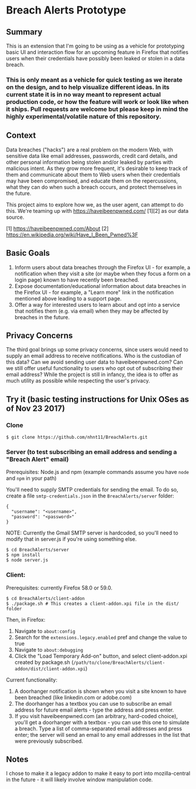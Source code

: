 # Breach Alerts Prototype

## Summary

This is an extension that I'm going to be using as a vehicle for prototyping basic UI and interaction flow for an upcoming feature in Firefox that notifies users when their credentials have possibly been leaked or stolen in a data breach.

### This is only meant as a vehicle for quick testing as we iterate on the design, and to help visualize different ideas. In its current state it is in no way meant to represent actual production code, or how the feature will work or look like when it ships. Pull requests are welcome but please keep in mind the highly experimental/volatile nature of this repository.

## Context

Data breaches ("hacks") are a real problem on the modern Web, with sensitive data like email addresses, passwords, credit card details, and other personal information being stolen and/or leaked by parties with malicious intent. As they grow more frequent, it's desirable to keep track of them and communicate about them to Web users when their credentials may have been compromised, and educate them on the repercussions, what they can do when such a breach occurs, and protect themselves in the future.

This project aims to explore how we, as the user agent, can attempt to do this. We're teaming up with https://haveibeenpwned.com/ [1][2] as our data source.

[1] https://haveibeenpwned.com/About
[2] https://en.wikipedia.org/wiki/Have_I_Been_Pwned%3F

## Basic Goals

1. Inform users about data breaches through the Firefox UI - for example, a notification when they visit a site (or maybe when they focus a form on a login page) known to have recently been breached.
2. Expose documentation/educational information about data breaches in the Firefox UI - for example, a "Learn more" link in the notification mentioned above leading to a support page.
3. Offer a way for interested users to learn about and opt into a service that notifies them (e.g. via email) when they may be affected by breaches in the future.

## Privacy Concerns

The third goal brings up some privacy concerns, since users would need to supply an email address to receive notifications. Who is the custodian of this data? Can we avoid sending user data to haveibeenpwned.com? Can we still offer useful functionality to users who opt out of subscribing their email address? While the project is still in infancy, the idea is to offer as much utility as possible while respecting the user's privacy.

## Try it (basic testing instructions for Unix OSes as of Nov 23 2017)

### Clone

```
$ git clone https://github.com/nhnt11/BreachAlerts.git
```

### Server (to test subscribing an email address and sending a "Breach Alert" email)

Prerequisites: Node.js and npm (example commands assume you have `node` and `npm` in your path)

You'll need to supply SMTP credentials for sending the email. To do so, create a file `smtp-credentials.json` in the `BreachAlerts/server` folder:

```
{
  "username": "<username>",
  "password": "<password>"
}

```

NOTE: Currently the Gmail SMTP server is hardcoded, so you'll need to modify that in server.js if you're using something else.

```
$ cd BreachAlerts/server
$ npm install
$ node server.js
```

### Client:

Prerequisites: currently Firefox 58.0 or 59.0.

```
$ cd BreachAlerts/client-addon
$ ./package.sh # This creates a client-addon.xpi file in the dist/ folder
```

Then, in Firefox:
1. Navigate to `about:config`
2. Search for the `extensions.legacy.enabled` pref and change the value to true
3. Navigate to `about:debugging`
4. Click the "Load Temporary Add-on" button, and select client-addon.xpi created by package.sh (`/path/to/clone/BreachAlerts/client-addon/dist/client-addon.xpi`)

Current functionality:

1. A doorhanger notification is shown when you visit a site known to have been breached (like linkedin.com or adobe.com)
2. The doorhanger has a textbox you can use to subscribe an email address for future email alerts - type the address and press enter.
3. If you visit haveibeenpwned.com (an arbitrary, hard-coded choice), you'll get a doorhanger with a textbox - you can use this one to simulate a breach. Type a list of comma-separated email addresses and press enter; the server will send an email to any email addresses in the list that were previously subscribed.

## Notes

I chose to make it a legacy addon to make it easy to port into mozilla-central in the future - it will likely involve window manipulation code.
